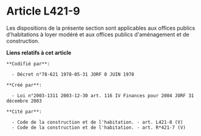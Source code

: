 # Article L421-9

Les dispositions de la présente section sont applicables aux offices publics d'habitations à loyer modéré et aux offices
publics d'aménagement et de construction.

**Liens relatifs à cet article**

	**Codifié par**:

	  - Décret n°78-621 1978-05-31 JORF 8 JUIN 1978

	**Créé par**:

	  - Loi n°2003-1311 2003-12-30 art. 116 IV Finances pour 2004 JORF 31 décembre 2003

	**Cité par**:

	  - Code de la construction et de l'habitation. - art. L421-8 (V)
	  - Code de la construction et de l'habitation. - art. R*421-7 (V)
